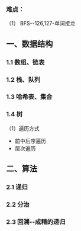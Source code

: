 ### 难点：   
（1） BFS--126,127-单词接龙          

## 一、数据结构         
### 1.1 数组、链表       
### 1.2 栈、队列   
### 1.3 哈希表、集合    
### 1.4 树        
（1）遍历方式      
- 前中后序遍历
- 层次遍历


## 二、算法     
### 2.1 递归           
### 2.2 分治  
### 2.3 回溯--成精的递归      


